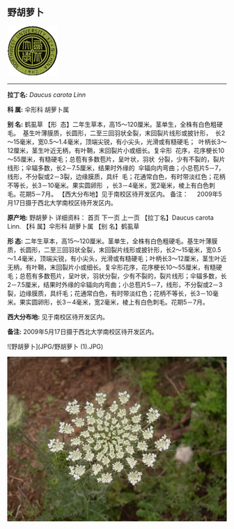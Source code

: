 ## 野胡萝卜

![西北大学校园网络植物志](JPG/nwu.gif)

---

**拉丁名:**  _Daucus carota Linn_

**科 属:** 伞形科 胡萝卜属

**别 名:** 鹤虱草
【形  态】二年生草本，高15～120厘米。茎单生，全株有白色粗硬毛。
 基生叶薄膜质，长圆形，二至三回羽状全裂，末回裂片线形或披针形， 
 长2～15毫米，宽0.5～1.4毫米，顶端尖锐，有小尖头，光滑或有糙硬毛；
 叶柄长3～12厘米，茎生叶近无柄，有叶鞘，末回裂片小或细长。复伞形
 花序，花序梗长10～55厘米，有糙硬毛；总苞有多数苞片，呈叶状，羽状
 分裂，少有不裂的，裂片线形；伞辐多数，长2－7.5厘米，结果时外缘的
 伞辐向内弯曲；小总苞片5－7，线形，不分裂或2－3裂，边缘膜质，具纤
 毛；花通常白色，有时带淡红色；花柄不等长，长3－10毫米。果实圆卵形
 ，长3－4毫米，宽2毫米，棱上有白色刺毛。花期5－7月。
【西大分布地】见于南校区待开发区内。
备注：
    2009年5月17日摄于西北大学南校区待开发区内。


**原产地:** 野胡萝卜
详细资料： 首页 下一页 上一页
【拉丁名】Daucus carota Linn.
【科 属】伞形科 胡萝卜属
【别 名】鹤虱草

**形  态:** 二年生草本，高15～120厘米。茎单生，全株有白色粗硬毛。基生叶薄膜质，长圆形，二至三回羽状全裂，末回裂片线形或披针形，长2～15毫米，宽0.5～1.4毫米，顶端尖锐，有小尖头，光滑或有糙硬毛；叶柄长3～12厘米，茎生叶近无柄，有叶鞘，末回裂片小或细长。复伞形花序，花序梗长10～55厘米，有糙硬毛；总苞有多数苞片，呈叶状，羽状分裂，少有不裂的，裂片线形；伞辐多数，长2－7.5厘米，结果时外缘的伞辐向内弯曲；小总苞片5－7，线形，不分裂或2－3裂，边缘膜质，具纤毛；花通常白色，有时带淡红色；花柄不等长，长3－10毫米。果实圆卵形，长3－4毫米，宽2毫米，棱上有白色刺毛。花期5－7月。

**西大分布地:** 见于南校区待开发区内。

**备注:** 2009年5月17日摄于西北大学南校区待开发区内。

![野胡萝卜](JPG/野胡萝卜 (1).JPG) 

![野胡萝卜](JPG/野胡萝卜.JPG) 

